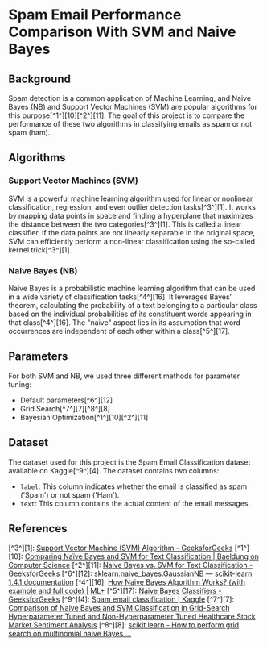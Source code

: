 # Spam Email Performance Comparison With SVM and Naive Bayes

## Background
Spam detection is a common application of Machine Learning, and Naive Bayes (NB) and Support Vector Machines (SVM) are popular algorithms for this purpose[^1^][10][^2^][11]. The goal of this project is to compare the performance of these two algorithms in classifying emails as spam or not spam (ham).

## Algorithms

### Support Vector Machines (SVM)
SVM is a powerful machine learning algorithm used for linear or nonlinear classification, regression, and even outlier detection tasks[^3^][1]. It works by mapping data points in space and finding a hyperplane that maximizes the distance between the two categories[^3^][1]. This is called a linear classifier. If the data points are not linearly separable in the original space, SVM can efficiently perform a non-linear classification using the so-called kernel trick[^3^][1].

### Naive Bayes (NB)
Naive Bayes is a probabilistic machine learning algorithm that can be used in a wide variety of classification tasks[^4^][16]. It leverages Bayes’ theorem, calculating the probability of a text belonging to a particular class based on the individual probabilities of its constituent words appearing in that class[^4^][16]. The "naive" aspect lies in its assumption that word occurrences are independent of each other within a class[^5^][17].

## Parameters
For both SVM and NB, we used three different methods for parameter tuning:
- Default parameters[^6^][12]
- Grid Search[^7^][7][^8^][8]
- Bayesian Optimization[^1^][10][^2^][11]

## Dataset
The dataset used for this project is the Spam Email Classification dataset available on Kaggle[^9^][4]. The dataset contains two columns:
- `label`: This column indicates whether the email is classified as spam ('Spam') or not spam ('Ham').
- `text`: This column contains the actual content of the email messages.

## References
[^3^][1]: [Support Vector Machine (SVM) Algorithm - GeeksforGeeks](https://www.geeksforgeeks.org/support-vector-machine-algorithm/)
[^1^][10]: [Comparing Naïve Bayes and SVM for Text Classification | Baeldung on Computer Science](https://www.baeldung.com/cs/naive-bayes-vs-svm)
[^2^][11]: [Naive Bayes vs. SVM for Text Classification - GeeksforGeeks](https://www.geeksforgeeks.org/naive-bayes-vs-svm-for-text-classification/)
[^6^][12]: [sklearn.naive_bayes.GaussianNB — scikit-learn 1.4.1 documentation](https://scikit-learn.org/stable/modules/generated/sklearn.naive_bayes.GaussianNB.html)
[^4^][16]: [How Naive Bayes Algorithm Works? (with example and full code) | ML+](https://www.machinelearningplus.com/predictive-modeling/how-naive-bayes-algorithm-works-with-example-and-full-code/)
[^5^][17]: [Naive Bayes Classifiers - GeeksforGeeks](https://www.geeksforgeeks.org/naive-bayes-classifiers/)
[^9^][4]: [Spam email classification | Kaggle](https://www.kaggle.com/datasets/ashfakyeafi/spam-email-classification)
[^7^][7]: [Comparison of Naive Bayes and SVM Classification in Grid-Search Hyperparameter Tuned and Non-Hyperparameter Tuned Healthcare Stock Market Sentiment Analysis](https://thesai.org/Publications/ViewPaper?Volume=13&Issue=12&Code=IJACSA&SerialNo=13)
[^8^][8]: [scikit learn - How to perform grid search on multinomial naive Bayes ...](https://thesai.org/Downloads/Volume13No12/Paper_13-Comparison_of_Naive_Bayes_and_SVM_Classification.pdf)
